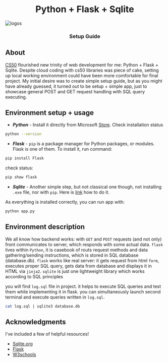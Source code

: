 <h1 align="center">Python + Flask + Sqlite</h1> 

![logos](https://github.com/tsotneforester/python-flask-sqlite3-CRUD/assets/79293287/506d2c72-65dc-4e66-a266-a075b88f0214)


<h3 align="center">Setup Guide</h3> 

## About

[CS50](https://pll.harvard.edu/course/cs50-introduction-computer-science]) flourished new trinity of web development for me: Python + Flask + Sqlite. Despite cloud coding with cs50 libraries was piece of cake, setting up local working environment could have been more comfortable for final project.
My initial desire was to create simple setup guide, but as you might have already guessed, it turned out to be setup + simple app, just to showcase general POST and GET request handling with SQL query executing.


## Environment setup + usage
- **_Python_** - Install it directly from Microsoft [Store](https://apps.microsoft.com/detail/9PJPW5LDXLZ5?hl=en-US&gl=US). Check installation status

```sh
python --version
``` 

- **_Flask_** - `pip` is a package manager for Python packages, or modules. Flask is one of them. To install it, run command:

```sh
pip install Flask
``` 

check status:

```sh
pip show flask
``` 

- **_Sqlite_** - Another simple step, but not classical one though, not installing `.exe` file, nor with `pip`. Here is [link](https://www.youtube.com/results?search_query=sqlite+installation+windows+10) how to do it.

As everything is installed correctly, you can run app with:

```sh
python app.py
``` 

## Environment description
We all know how backend works: with `GET` and `POST` requests (and not only) front communicates to server, which responds with some actual data. `flask` lives within `Python`, it is casebook of routs request methods and data gathering/sending instructions, which is stored in SQL database (database.db). `flask` works like real server: it gets request from html `form`, executes proper SQL query, gets data from database and displays it in HTML via `jinja2`. `sqlite` is just one lightweight library which works according to SQL principles

you will find `log.sql` file in project. it helps to execute SQL queries and test them while implementing it in flask. you can simultaneously launch second terminal and execute queries written in `log.sql`.

```sh
cat log.sql | sqlite3 database.db
``` 


## Acknowledgments
 I've included a few of helpful resources!
 
 -  [Sqlite.org](https://www.sqlite.org/doclist.html)
 -  [Flask](https://flask.palletsprojects.com/en/3.0.x/#user-s-guide)
 -  [W3schools](https://www.w3schools.com/sql/default.asp)


